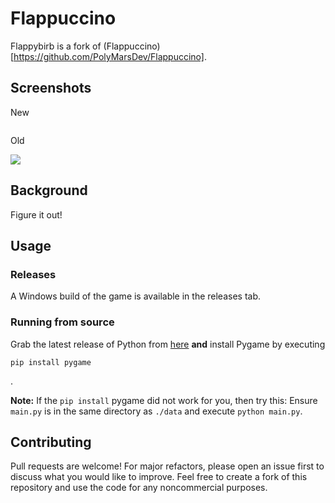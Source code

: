 # Flappuccino

Flappybirb is a fork of (Flappuccino)[https://github.com/PolyMarsDev/Flappuccino].
## Screenshots

New

![]()

Old

![](https://img.itch.zone/aW1hZ2UvODg3MDQ0LzUwMDQzOTkuZ2lm/original/vd0wHu.gif) 

## Background
Figure it out!

## Usage
### Releases
A Windows build of the game is available in the releases tab.
### Running from source
Grab the latest release of Python from [here](https://www.python.org/downloads/) **and** install Pygame by executing
```console
pip install pygame
```
.

**Note:** If the ``pip install`` pygame did not work for you, then try this:
Ensure ``main.py`` is in the same directory as ``./data`` and execute  ``python main.py``.

## Contributing
Pull requests are welcome! For major refactors, please open an issue first to discuss what you would like to improve. Feel free to create a fork of this repository and use the code for any noncommercial purposes.
